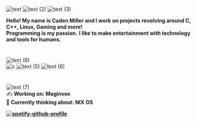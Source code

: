 ![text](https://user-images.githubusercontent.com/68567525/199874854-a2b257d1-9f8e-4175-ab55-11fe95fe5fe5.gif)
![text (2)](https://user-images.githubusercontent.com/68567525/199875424-222b5703-8004-45ce-9b62-0997303f1681.gif)
![text (3)](https://user-images.githubusercontent.com/68567525/199875488-cc2e58a6-09f5-449a-abea-1f098ff82ed0.gif)

**Hello! My name is Caden Miller and I work on projects revolving around C, C++, Linux, Gaming and more!** <br>
**Programming is my passion.**
**I like to make entertainment with technology and tools for humans.** <br>

#  
![text (8)](https://user-images.githubusercontent.com/68567525/199876642-782fc93e-1455-4d8a-9fd5-f470874060db.gif) <br>
![c](https://user-images.githubusercontent.com/68567525/199875893-d16c675c-26a9-4201-baa6-e3364e73e637.gif)
![text (5)](https://user-images.githubusercontent.com/68567525/199875984-fdebc908-8917-4e54-9db0-695d5a6256f8.gif)
![text (6)](https://user-images.githubusercontent.com/68567525/199876073-092e81ca-88b0-4363-ae5c-d1c127e6d8cd.gif)


#
![text (7)](https://user-images.githubusercontent.com/68567525/199876513-617d0d56-5911-4118-91e7-85739e8d3e53.gif) <br>
✍️ <b>Working on: Maginvox <br>
🧠 <b>Currently thinking about: NIX OS

[![spotify-github-profile](https://spotify-github-profile.vercel.app/api/view?uid=s8kmbx2jeawhxhot0v9lgrn3r&cover_image=true&theme=default&show_offline=false&background_color=121212)](https://spotify-github-profile.vercel.app/api/view?uid=s8kmbx2jeawhxhot0v9lgrn3r&redirect=true)

